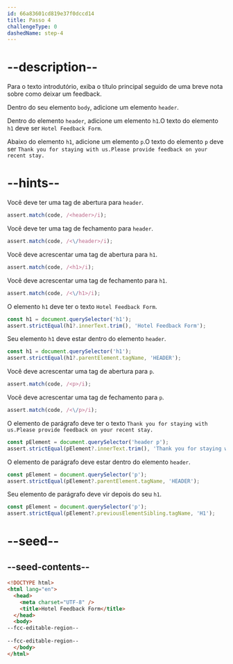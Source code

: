 ```yaml
---
id: 66a83601cd819e37f0dccd14
title: Passo 4
challengeType: 0
dashedName: step-4
---
```


# --description--

Para o texto introdutório, exiba o título principal seguido de uma breve nota sobre como deixar um feedback. 

Dentro do seu elemento `body`, adicione um elemento `header`.

Dentro do elemento `header`, adicione um elemento `h1`.O texto do elemento `h1` deve ser `Hotel Feedback Form`.

Abaixo do elemento `h1`, adicione um elemento `p`.O texto do elemento `p` deve ser `Thank you for staying with us.Please provide feedback on your recent stay.`

# --hints--

Você deve ter uma tag de abertura para `header`.

```js
assert.match(code, /<header>/i);
```

Você deve ter uma tag de fechamento para `header`.

```js
assert.match(code, /<\/header>/i);
```

Você deve acrescentar uma tag de abertura para `h1`.

```js
assert.match(code, /<h1>/i);
```

Você deve acrescentar uma tag de fechamento para `h1`.

```js
assert.match(code, /<\/h1>/i);
```

O elemento `h1` deve ter o texto `Hotel Feedback Form`.

```js
const h1 = document.querySelector('h1');
assert.strictEqual(h1?.innerText.trim(), 'Hotel Feedback Form');
```

Seu elemento `h1` deve estar dentro do elemento `header`.

```js
const h1 = document.querySelector('h1');
assert.strictEqual(h1?.parentElement.tagName, 'HEADER');
```

Você deve acrescentar uma tag de abertura para `p`.

```js
assert.match(code, /<p>/i);
```

Você deve acrescentar uma tag de fechamento para `p`.

```js
assert.match(code, /<\/p>/i);
```

O elemento de parágrafo deve ter o texto `Thank you for staying with us.Please provide feedback on your recent stay.`

```js
const pElement = document.querySelector('header p');
assert.strictEqual(pElement?.innerText.trim(), 'Thank you for staying with us. Please provide feedback on your recent stay.');
```

O elemento de parágrafo deve estar dentro do elemento `header`.

```js
const pElement = document.querySelector('p');
assert.strictEqual(pElement?.parentElement.tagName, 'HEADER');
```

Seu elemento de parágrafo deve vir depois do seu `h1`.

```js
const pElement = document.querySelector('p');
assert.strictEqual(pElement?.previousElementSibling.tagName, 'H1');
```


# --seed--

## --seed-contents--

```html
<!DOCTYPE html>
<html lang="en">
  <head>
    <meta charset="UTF-8" />
    <title>Hotel Feedback Form</title>
  </head>
  <body>
--fcc-editable-region--
    
--fcc-editable-region--
  </body>
</html>
```
